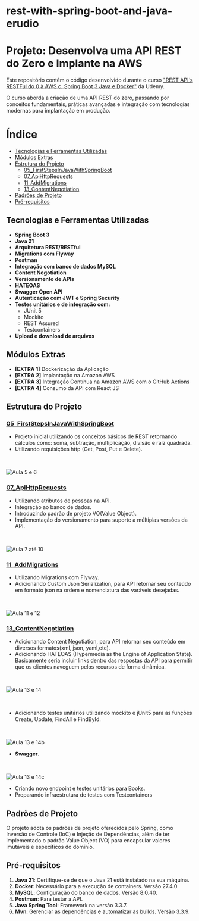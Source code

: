 # rest-with-spring-boot-and-java-erudio

# Projeto: Desenvolva uma API REST do Zero e Implante na AWS

Este repositório contém o código desenvolvido durante o curso ["REST API's RESTFul do 0 à AWS c. Spring Boot 3 Java e Docker"](https://www.udemy.com/course/restful-apis-do-0-a-nuvem-com-springboot-e-docker/?kw=spring+aws&src=sac) da Udemy.

O curso aborda a criação de uma API REST do zero, passando por conceitos fundamentais, práticas avançadas e integração com tecnologias modernas para implantação em produção.

# Índice  

- [Tecnologias e Ferramentas Utilizadas](#tecnologias-e-ferramentas-utilizadas)  
- [Módulos Extras](#módulos-extras)  
- [Estrutura do Projeto](#estrutura-do-projeto)  
  - [05_FirstStepsInJavaWithSpringBoot](#05_firststepsinjavawithspringboot)  
  - [07_ApiHttpRequests](#07_apihttprequests)  
  - [11_AddMigrations](#11_addmigrations)  
  - [13_ContentNegotiation](#13_contentnegotiation)  
- [Padrões de Projeto](#padrões-de-projeto)  
- [Pré-requisitos](#pré-requisitos)  


## Tecnologias e Ferramentas Utilizadas

- **Spring Boot 3**
- **Java 21**
- **Arquitetura REST/RESTful**
- **Migrations com Flyway**
- **Postman**
- **Integração com banco de dados MySQL**
- **Content Negotiation**
- **Versionamento de APIs**
- **HATEOAS**
- **Swagger Open API**
- **Autenticação com JWT e Spring Security**
- **Testes unitários e de integração com:**
  - JUnit 5
  - Mockito
  - REST Assured
  - Testcontainers
- **Upload e download de arquivos**

## Módulos Extras

- **[EXTRA 1]** Dockerização da Aplicação
- **[EXTRA 2]** Implantação na Amazon AWS
- **[EXTRA 3]** Integração Contínua na Amazon AWS com o GitHub Actions
- **[EXTRA 4]** Consumo da API com React JS

## Estrutura do Projeto
### [05_FirstStepsInJavaWithSpringBoot](https://github.com/BredexBR/rest-with-spring-boot-and-java-erudio/tree/main/05_FirstStepsInJavaWithSpringBoot/rest-with-spring-boot-and-java-erudio)
- Projeto inicial utilizando os conceitos básicos de REST retornando cálculos como: soma, subtração, multiplicação, divisão e raíz quadrada.
- Utilizando requisições http (Get, Post, Put e Delete).
<br>

![Aula 5 e 6](imgs-readme/5.png)
<br>

### [07_ApiHttpRequests](https://github.com/BredexBR/rest-with-spring-boot-and-java-erudio/tree/main/07_ApiHttpRequests/rest-with-spring-boot-and-java-erudio7)
- Utilizando atributos de pessoas na API.
- Integração ao banco de dados.
- Introduzindo padrão de projeto VO(Value Object).
- Implementação do versionamento para suporte a múltiplas versões da API.
<br>

![Aula 7 até 10](imgs-readme/7.png)
<br>

### [11_AddMigrations](https://github.com/BredexBR/rest-with-spring-boot-and-java-erudio/tree/main/11_AddMigrations/rest-with-spring-boot-and-java-erudio11)
- Utilizando Migrations com Flyway.
- Adicionando Custom Json Serialization, para API retornar seu conteúdo em formato json na ordem e nomenclatura das varáveis desejadas.

<br>

![Aula 11 e 12](imgs-readme/11.png)
<br>

### [13_ContentNegotiation](https://github.com/BredexBR/rest-with-spring-boot-and-java-erudio/tree/main/13_ContentNegotiation/rest-with-spring-boot-and-java-erudio13)
- Adicionando Content Negotiation, para API retornar seu conteúdo em diversos formatos(xml, json, yaml,etc).
- Adicionando HATEOAS (Hypermedia as the Engine of Application State). Basicamente seria incluir links dentro 
das respostas da API para permitir que os clientes naveguem pelos recursos de forma dinâmica.

<br>

![Aula 13 e 14](imgs-readme/13.png)

<br>

- Adicionando testes unitários utilizando mockito e jUnit5 para as funções Create, Update, FindAll e FindById.
<br>

![Aula 13 e 14b](imgs-readme/13b.png)

- **Swagger**.
<br>

![Aula 13 e 14c](imgs-readme/13c.png)
<br>

- Criando novo endpoint e testes unitários para Books.
- Preparando infraestrutura de testes com Testcontainers


## Padrões de Projeto

O projeto adota os padrões de projeto oferecidos pelo Spring, como Inversão de Controle (IoC) e Injeção de Dependências, além de ter implementado o padrão Value Object (VO) para encapsular valores imutáveis e específicos do domínio.

## Pré-requisitos

1. **Java 21**: Certifique-se de que o Java 21 está instalado na sua máquina.
2. **Docker**: Necessário para a execução de containers. Versão 27.4.0.
3. **MySQL**: Configuração do banco de dados. Versão 8.0.40.
4. **Postman**: Para testar a API.
5. **Java Spring Tool**: Framework na versão 3.3.7.
6. **Mvn**: Gerenciar as dependências e automatizar as builds. Versão 3.3.9.
